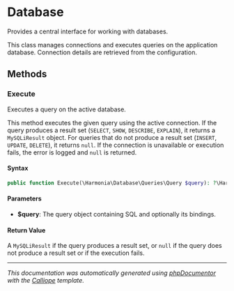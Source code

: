 # Database

Provides a central interface for working with databases.

This class manages connections and executes queries on the application
database. Connection details are retrieved from the configuration.

## Methods

### Execute

Executes a query on the active database.

This method executes the given query using the active connection. If the
query produces a result set (`SELECT`, `SHOW`, `DESCRIBE`, `EXPLAIN`),
it returns a `MySQLiResult` object. For queries that do not produce a
result set (`INSERT`, `UPDATE`, `DELETE`), it returns `null`. If the
connection is unavailable or execution fails, the error is logged and
`null` is returned.

#### Syntax

```php
public function Execute(\Harmonia\Database\Queries\Query $query): ?\Harmonia\Database\Proxies\MySQLiResult
```

#### Parameters

- **$query**: The query object containing SQL and optionally its bindings.

#### Return Value

A `MySQLiResult` if the query produces a result set, or `null` if the query does not produce a result set or if the execution fails.

---

*This documentation was automatically generated using [phpDocumentor](http://www.phpdoc.org/) with the [Calliope](https://github.com/DaphneWebFramework/Calliope) template.*
